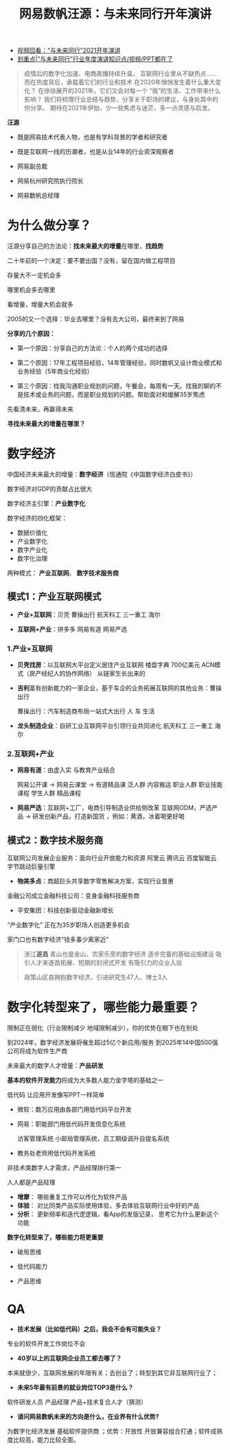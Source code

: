 ﻿---
layout:		post
category:	"other"
title:		"网易数帆汪源：与未来同行开年演讲"
tags:		[]
---

- [视频回看：“与未来同行”2021开年演讲](https://m.163yun.com/Helloworld2021?tag=speech2021-review)
- [划重点|“与未来同行”行业年度演讲知识点/视频/PPT都在了](https://mp.weixin.qq.com/s/amGhRnSmA4YVKpMHACbovg)



> 疫情后的数字化加速、电商直播持续升温， 互联网行业里从不缺热点……
> 而在热度背后，承载着它们的行业和技术 在2020年悄悄发生着什么重大变化？
> 在徐徐展开的2021年，它们又会对每一个 “我”的生活、工作带来什么影响？
> 我们将梳理行业总结与趋势，分享关于职场的建议，与身处其中的你分享。
> 期待在2021年伊始，少一些焦虑与迷茫，多一点灵感与启发。



**汪源**

- 既是网易技术代表人物，也是有学科背景的学者和研究者
- 既是互联网一线的历潮者，也是从业14年的行业资深观察者
- 网易副总裁

- 网易杭州研究院执行院长

- 网易数帆总经理



# 为什么做分享？

汪源分享自己的方法论：**找未来最大的增量**在哪里，**找趋势**



二十年前的一个决定：要不要出国？没有，留在国内做工程项目

存量大不一定机会多

哪里机会多去哪里

看增量，增量大机会就多

2005的又一个选择：毕业去哪里？没有去大公司，最终来到了网易



**分享的几个原因：**

- 第一个原因：分享自己的方法论：个人的两个成功的选择

- 第二个原因：17年工程项目经验，14年管理经验，同时数帆又设计商业模式和业务经验（5年商业化经验）

- 第三个原因：找我沟通职业规划的问题，午餐会，每周有一天。找我的聊的不是技术或业务的问题，而是职业规划的问题。帮助面对和缓解35岁焦虑



先看清未来，再赢得未来

**寻找未来最大的增量在哪里？**



# 数字经济

中国经济未来最大的增量：**数字经济**（信通院《中国数字经济白皮书》）

数字经济对GDP的贡献占比很大



数字经济主引擎：**产业数字化**

数字经济的四化框架：

- 数据价值化
- 产业数字化
- 数字产业化
- 数字化治理

两种模式：
**产业互联网**、 **数字技术服务商**

## 模式1：产业互联网模式

- **产业+互联网**：贝壳 曹操出行 航天科工 三一重工 海尔

- **互联网+产业**：拼多多  网易有道 网易严选

### 1.产业+互联网

- **贝壳找房**：以互联网大平台定义居住产业互联网
  楼盘字典 700亿美元  ACN模式（房产经纪人的协作网络）
  从链家生长出来的

- **吉利**富有创新能力的一家企业，基于车企的业务拓展互联网的其他业务：曹操出行

  曹操出行：汽车制造商布局一站式大出行
  人 车 生活 

- **龙头制造企业**：自研工业互联网平台引领行业共同进化
  航天科工 三一重工 海尔

### 2.互联网+产业

- **网易有道**：由虚入实 与教育产业结合

  网易公开课 	 		 ->   网易云课堂	 	 	 		 	-> 有道精品课
  泛人群 内容搬运  	 职业人群 职业技能课程 		学生人群 精品课程

- **网易严选**：互联网+工厂，电商引导制造业供给侧改革
  互联网ODM，严选产品  ->   研发创新产品，打造新国货 ，例如：黄酒，冰着喝更好喝



## 模式2：数字技术服务商

互联网公司发展企业服务：面向行业开放能力和资源
阿里云 腾讯云 百度智能云 字节跳动巨量引擎

- **物美多点**：商超巨头共享数字零售解决方案，实现行业普惠



金融公司成立金融科技公司：变身金融科技服务商

- 平安集团：科技创新驱动金融新增长



“产业数字化” 正在为35岁职场人创造更多机会

家门口也有数字经济“钱多事少离家近”

> 浙江**遂昌** 青山也是金山，农家乐旁的数字经济
> 逐步完备的基础设施建设
> 吸引人才来遂昌拓展、短期的封闭式开发
> 有吸引力的企业入驻
>
> 政策山区县拥抱数字经济，引进研究生47人、博士3人



# 数字化转型来了，哪些能力最重要？

限制正在弱化（行业限制减少 地域限制减少），你的优势在眼下也在别处

到2024年，数字经济发展将催生超过5亿个新应用/服务
到2025年14中国500强公司将成为软件生产商

未来最大的数字人才增量：**产品研发**

**基本的软件开发能力**将成为大多数人能力金字塔的基础之一

低代码 让应用开发像写PPT一样简单

- 微软：数万应用由各部门用低代码平台开发

- 网易：职能部门用低代码开发信息化系统

  访客管理系统 小邮局管理系统，员工期级调升自提名系统

- 教务处老师用低代码开发系统



非技术类数字人才需求，产品经理排行第一

人人都是产品轻理

- **增摩**： 哪些重复工作可以传化为软件产品
- **体验**： 对比同类产品实际使用体验，多去体验互联网行业中好的产品
- **分析**： 更新频率和迭代逻逻辑，看App的发版记录， 思考它为什么更新这个功能



**数字化转型来了，哪些能力将更重要**

- 破局思维

- 低代码能力

- 产品思维



# QA

- **技术发展（比如低代码）之后，我会不会有可能失业？**
  

专业的软件开发工作岗位不会

- **40岁以上的互联网企业员工都去哪了？**

本来就很少，互联网发展的年限有关；去创业了；转型到其它非互联网行业了；

- **未来5年最有前景的就业岗位TOP3是什么？**

软件研发人员 产品经理  产品+技术复合人才（猜测）

- **请问网易数帆未来的方向是什么，在业界有什么优势?**

为数字化经济发展 基础软件提供商 ；优势：开放性 开放兼容组合打通；软件成熟度比较高，能力比较全面。

